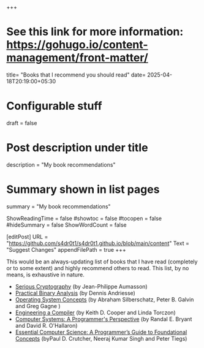 +++
# See this link for more information: https://gohugo.io/content-management/front-matter/

title= "Books that I recommend you should read"
date= 2025-04-18T20:19:00+05:30

# Configurable stuff
draft = false

# Post description under title
description = "My book recommendations"

# Summary shown in list pages
summary = "My book recommendations"

ShowReadingTime = false
#showtoc = false
#tocopen = false
#hideSummary = false
ShowWordCount = false


[editPost]
URL = "https://github.com/s4dr0t1/s4dr0t1.github.io/blob/main/content"
Text = "Suggest Changes"
appendFilePath = true
+++

This would be an always-updating list of books that I have read (completely or to some extent) and highly recommend others to read. This list, by no means, is exhaustive in nature.

- [Serious Cryptography](https://nostarch.com/serious-cryptography-2nd-edition) (by Jean-Philippe Aumasson)
- [Practical Binary Analysis](https://nostarch.com/binaryanalysis) (by Dennis Andriesse)
- [Operating System Concepts](https://www.wiley.com/en-us/Operating+System+Concepts%2C+10th+Edition-p-9781119320913) (by Abraham Silberschatz, Peter B. Galvin and Greg Gagne )
- [Engineering a Compiler](https://shop.elsevier.com/books/engineering-a-compiler/cooper/978-0-12-815412-0) (by Keith D. Cooper and Linda Torczon)
- [Computer Systems: A Programmer's Perspective](https://csapp.cs.cmu.edu/) (by Randal E. Bryant and David R. O'Hallaron)
- [Essential Computer Science: A Programmer’s Guide to Foundational Concepts](https://www.oreilly.com/library/view/essential-computer-science/9781484271070/) (byPaul D. Crutcher, Neeraj Kumar Singh and Peter Tiegs)
